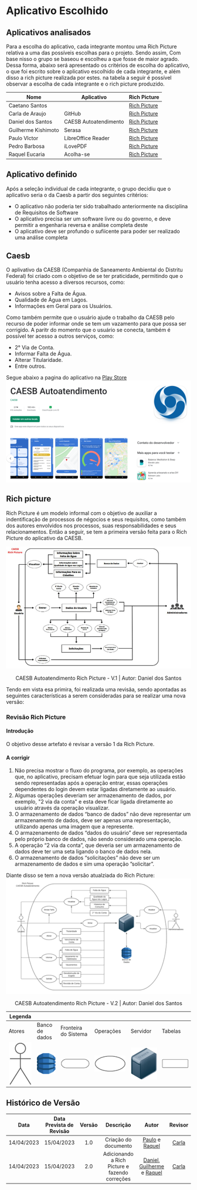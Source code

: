 # Aplicativo Escolhido

## Aplicativos analisados

Para a escolha do aplicativo, cada integrante montou uma Rich Picture relativa a uma das possíveis escolhas para o projeto. Sendo assim, Com base nisso o grupo se baseou e escolheu a que fosse de maior agrado. Dessa forma, abaixo será apresentado os critérios de escolha do aplicativo, o que foi escrito sobre o aplicativo escolhido de cada integrante, e além disso a  rich picture realizada por estes. na tabela a seguir é possível observar a escolha de cada integrante e o rich picture produzido.

| Nome                | Aplicativo            | Rich Picture     |
| ------------------- | --------------------- | ---------------- |
| Caetano Santos      |                       | [Rich Picture]() |
| Carla de Araujo     | GitHub                | [Rich Picture]() |
| Daniel dos Santos   | CAESB Autoatendimento | [Rich Picture]() |
| Guilherme Kishimoto | Serasa                | [Rich Picture]() |
| Paulo VIctor        | LibreOffice Reader    | [Rich Picture]() |
| Pedro Barbosa       | iLovePDF              | [Rich Picture]() |
| Raquel Eucaria      | Acolha-se             | [Rich Picture]() |

## Aplicativo definido

Após a seleção individual de cada integrante, o grupo decidiu que o aplicativo seria o da Caesb a partir dos seguintes critérios:

- O aplicativo não poderia ter sido trabalhado anteriormente na disciplina de Requisitos de Software
- O aplicativo precisa ser um software livre ou do governo, e deve  permitir a engenharia reversa e análise completa deste
- O aplicativo deve ser profundo o sufiicente para poder ser realizado uma análise completa



## Caesb



O aplivativo da CAESB (Companhia de Saneamento Ambiental do Distritu Federal) foi criado com o objetivo de se ter praticidade, permitindo que o usuário tenha acesso a diversos recursos, como:

* Avisos sobre a Falta de Água.
* Qualidade de Água em Lagos.
* Informações em Geral para os Usuários.

Como também permite que o usuário ajude o trabalho da CAESB pelo recurso de poder informar onde se tem um vazamento para que possa ser corrigido.
A paritr do momento que o usuário se conecta, também é possível ter acesso a outros serviços, como:

* 2° Via de Conta.
* Informar Falta de Água.
* Alterar Titularidade.
* Entre outros.


Segue abaixo a pagina do aplicativo na [Play Store](https://play.google.com/store/apps/details?id=br.gov.df.caesb.mobile)
![play-store](../assets/planejamento/app-escolhido/play-store.png)

## Rich picture

Rich Picture é um modelo informal com o objetivo de auxiliar a indentificação de processos de négocios e seus requisitos, como também dos autores envolvidos nos processos, suas responsabilidades e seus relacionamentos.
Então a seguir, se tem a primeira versão feita para o Rich Picture do aplicativo da CAESB.

![RP-V1](../assets/planejamento/app-escolhido/rich-pictureV1.png)
<p align="center">
    CAESB Autoatendimento Rich Picture - V.1 | Autor: Daniel dos Santos
</p>

Tendo em vista esa primira, foi realizada uma revisãa, sendo apontadas as seguintes características a serem consideradas para se realizar uma nova versão:

### Revisão Rich Picture

#### Introdução

O objetivo desse artefato é revisar a versão 1 da Rich Picture.

#### A corrigir

1. Não precisa mostrar o fluxo do programa, por exemplo, as operações que, no aplicativo, precisam efetuar login para que seja utilizada estão sendo representadas após a operação entrar, essas operações dependentes do login devem estar ligadas diretamente ao usuário.
2. Algumas operações deveriam ser armazenamento de dados, por exemplo, "2 via da conta" e esta deve ficar ligada diretamente ao usuário através da operação visualizar.
3. O armazenamento de dados “banco de dados” não deve representar um armazenamento de dados, deve ser apenas uma representação, utilizando apenas uma imagem que a represente.
4. O armazenamento de dados “dados do usuário” deve ser representada pelo próprio banco de dados, não sendo considerado uma operação.
5. A operação “2 via da conta”, que deveria ser um armazenamento de dados deve ter uma seta ligando o banco de dados nela.
6. O armazenamento de dados “solicitações” não deve ser um armazenamento de dados e sim uma operação ”solicitar”.

Diante disso se tem a nova versão atualziada do Rich Picture:
![RP-V2](../assets/planejamento/app-escolhido/rich-pictureV2.png)
<p align="center">
    CAESB Autoatendimento Rich Picture - V.2 | Autor: Daniel dos Santos
</p>

|Legenda|   |   |   |   |   |
|-------|---|---|---|---|---|
|Atores|Banco de dados|Fronteira do Sistema|Operações|Servidor|Tabelas
|![](./../assets/planejamento/app-escolhido/atores.jpg)|![](./../assets/planejamento/app-escolhido/BD.png) |![](./../assets/planejamento/app-escolhido/Fronteira.png)|![](./../assets/planejamento/app-escolhido/operacao.png)|![](./../assets/planejamento/app-escolhido/servidor.png)|![](./../assets/planejamento/app-escolhido/tabelas.png)|

## Histórico de Versão
|    Data    | Data Prevista de Revisão | Versão |      Descrição       |                                         Autor                                          |               Revisor               |
| :--------: | :----------------------: | :----: | :------------------: | :------------------------------------------------------------------------------------: | :---------------------------------: |
| 14/04/2023 |        15/04/2023        |  1.0   | Criação do documento | [Paulo](https://github.com/PauloVictorFS) e [Raquel](https://github.com/raqueleucaria) | [Carla](https://github.com/ccarlaa) |
| 14/04/2023 |        15/04/2023        |  2.0   | Adicionando a Rich Picture e fazendo correções | [Daniel](https://github.com/daniel-de-sousa), [Guilherme](https://github.com/guilhermekishimoto) e [Raquel](https://github.com/raqueleucaria) | [Carla](https://github.com/ccarlaa) |